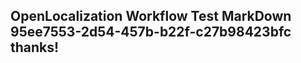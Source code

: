 <properties
ms.topic="hero-topic"
ms.test1="hero-topic"
ms.test2="test"/>

## OpenLocalization Workflow Test MarkDown 95ee7553-2d54-457b-b22f-c27b98423bfc thanks!
<!--HONumber=Mar16_HO3-->

